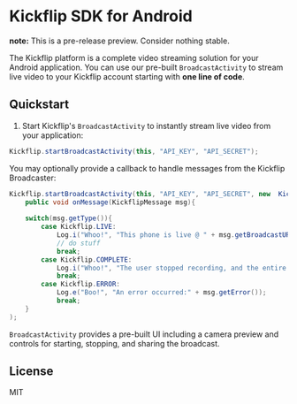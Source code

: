 # Kickflip SDK for Android

**note:** This is a pre-release preview. Consider nothing stable.

The Kickflip platform is a complete video streaming solution for your Android application. You can use our pre-built `BroadcastActivity` to stream live video to your Kickflip account starting with **one line of code**.

## Quickstart

1. Start Kickflip's `BroadcastActivity` to instantly stream live video from your application:

```java
Kickflip.startBroadcastActivity(this, "API_KEY", "API_SECRET");
```
    	
   You may optionally provide a callback to handle messages from the Kickflip Broadcaster:


```java
Kickflip.startBroadcastActivity(this, "API_KEY", "API_SECRET", new 	KickflipCallback(){
	public void onMessage(KickflipMessage msg){
	
	switch(msg.getType()){
		case Kickflip.LIVE:
			Log.i("Whoo!", "This phone is live @ " + msg.getBroadcastURL());
	   		// do stuff
	   		break;
	   	case Kickflip.COMPLETE:
	   		Log.i("Whoo!", "The user stopped recording, and the entire broadcast is synced!");
	   		break;
	   	case Kickflip.ERROR:
	   		Log.e("Boo!", "An error occurred:" + msg.getError());
	   		break;
	}
);
```
   	
`BroadcastActivity` provides a pre-built UI including a camera preview and controls for starting, stopping, and sharing the broadcast.

## License

MIT